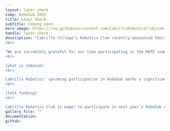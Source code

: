 ```yaml
---
layout: lazer-shark
comp: RoboSub 2025
title: Lazer Shark
subtitle: Coming soon...
hero-image: https://raw.githubusercontent.com/CabrilloRoboticsClub/cabrillorobotics.github.io/what-a-theme-test/assets/images/lazer-shark/lazer-shark.webp
handle: lazer-shark
description: "Cabrillo College’s Robotics Club recently announced their participation in the upcoming RoboSub competition, following their victory at the Marine Advanced Technology Education (MATE) World Championship. Last month, the team secured First Place in the most advanced category of the MATE competition, outperforming 29 teams from 9 countries. MATE tasks teams worldwide to design and construct a Remotely Operated Vehicle (ROV), a tethered underwater robot, capable of performing simulated industry tasks. After three consecutive years of participation in the MATE competition, and three first place victories in their respective division, Cabrillo Robotics is ready to embark on a new challenge.
<br>

“We are incredibly grateful for our time participating in the MATE competition,” said Stephanie L’Heureux, Cabrillo Robotics President. “The experience has been invaluable, providing us with numerous technical and interpersonal skills we will carry forward into our careers as engineers. Over the years, we’ve learned to tackle complex engineering challenges by devising unique and innovative solutions, and work cohesively as a team. Moreover, our participation in MATE has inspired us to push our limits and continuously seek new challenges and learning opportunities–-which is why we have decided to take on a new challenge this year. MATE has provided us with a solid foundation for underwater robotics, and with that knowledge RoboSub competition appears to be a logical next step for us.”
<br>

[what is robosub]
<br>

Cabrillo Robotics' upcoming participation in RoboSub marks a significant step forward, as the team will now focus on developing Autonomous Underwater Vehicles (AUVs). Unlike ROVs, these AUVs operate independently, navigating the underwater environment without human intervention. The transition to building an AUV presents unique hardware and software challenges. [add more at challenges]
<br>

[talk funding]
<br>

Cabrillo Robotics Club is eager to participate in next year’s RoboSub competition and is actively seeking donations and sponsors for support. To support Cabrillo Robotics Club or donate to their RoboSub entry, visit the Cabrillo Foundation website. When making a donation, enter “Robotics” in the special instructions or notes section."
gallery_file: ""
documentation:
github:
---
```

<!-- {% include about.html %} -->
